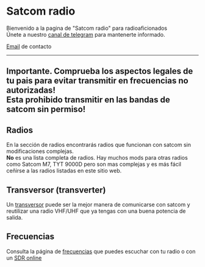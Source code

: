 # Satcom radio

Bienvenido a la pagina de "Satcom radio" para radioaficionados  
Únete a nuestro [canal de telegram](https://t.me/satcom_radio) para mantenerte informado.

[Email](satcomradioham@gmail.com) de contacto

------

Importante. Comprueba los aspectos legales de tu pais para evitar transmitir en frecuencias no autorizadas!  
Esta prohibido transmitir en las bandas de satcom sin permiso!
------

## Radios

En la sección de radios encontrarás radios que funcionan con satcom sin modificaciones complejas.  
**No** es una lista completa de radios. Hay muchos mods para otras radios como Satcom M7, TYT 9000D 
pero son mas complejas y es más fácil ceñirse a las radios listadas en este sitio web.

## Transversor (transverter)

Un [transversor](/es/transverters/index.md) puede ser la mejor manera de comunicarse con satcom y reutilizar una radio VHF/UHF que ya tengas con una buena potencia de salida.

## Frecuencias

Consulta la página de [frecuencias](/es/freq.md) que puedes escuchar con tu radio o con un [SDR online](/es/sdr.md)
